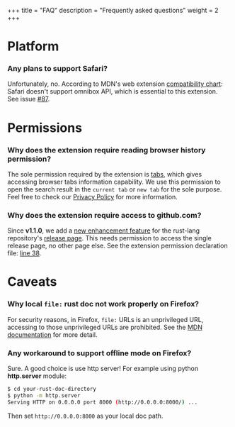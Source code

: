 +++
title = "FAQ"
description = "Frequently asked questions"
weight = 2
+++

# Platform

### Any plans to support Safari?

Unfortunately, no. According to MDN's web extension [compatibility chart](https://developer.mozilla.org/en-US/docs/Mozilla/Add-ons/WebExtensions/Browser_support_for_JavaScript_APIs#omnibox):
Safari doesn't support omnibox API, which is essential to this extension. See issue [#87](https://github.com/huhu/rust-search-extension/issues/87).

# Permissions

### Why does the extension require reading browser history permission?

The sole permission required by the extension is [tabs](https://developer.chrome.com/extensions/tabs), which gives accessing browser tabs information capability. 
We use this permission to open the search result in the `current tab` or `new tab` for the sole purpose. Feel free to check our [Privacy Policy](/privacy/) for more information. 

### Why does the extension require access to github.com?

Since **v1.1.0**, we add a [new enhancement feature](/#rust-repository-enhancement) for the rust-lang repository's [release page](https://github.com/rust-lang/rust/blob/master/RELEASES.md).
This needs permission to access the single release page, no other page else. See the extension permission declaration file: [line 38](https://github.com/huhu/rust-search-extension/blob/7a0aabd0eada6c615816c3f164647d3059fa4d6f/manifest.jsonnet#L38).



# Caveats

### Why local `file:` rust doc not work properly on Firefox?

For security reasons, in Firefox, `file:` URLs is an unprivileged URL, accessing to those unprivileged URLs are prohibited. 
See the [MDN documentation](https://developer.mozilla.org/en-US/docs/Mozilla/Add-ons/WebExtensions/API/tabs/create) for more detail.

### Any workaround to support offline mode on Firefox?

Sure. A good choice is use http server! For example using python **http.server** module:

```sh
$ cd your-rust-doc-directory
$ python -m http.server
Serving HTTP on 0.0.0.0 port 8000 (http://0.0.0.0:8000/) ...
```

Then set `http://0.0.0.0:8000` as your local doc path.
